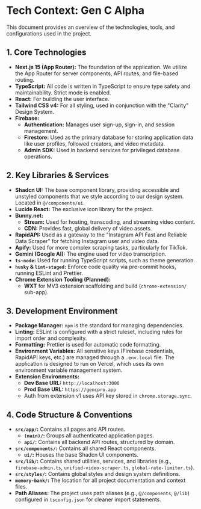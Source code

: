 # Tech Context: Gen C Alpha

This document provides an overview of the technologies, tools, and configurations used in the project.

## 1. Core Technologies

- **Next.js 15 (App Router):** The foundation of the application. We utilize the App Router for server components, API routes, and file-based routing.
- **TypeScript:** All code is written in TypeScript to ensure type safety and maintainability. Strict mode is enabled.
- **React:** For building the user interface.
- **Tailwind CSS v4:** For all styling, used in conjunction with the "Clarity" Design System.
- **Firebase:**
  - **Authentication:** Manages user sign-up, sign-in, and session management.
  - **Firestore:** Used as the primary database for storing application data like user profiles, followed creators, and video metadata.
  - **Admin SDK:** Used in backend services for privileged database operations.

## 2. Key Libraries & Services

- **Shadcn UI:** The base component library, providing accessible and unstyled components that we style according to our design system. Located in `@/components/ui`.
- **Lucide React:** The exclusive icon library for the project.
- **Bunny.net:**
  - **Stream:** Used for hosting, transcoding, and streaming video content.
  - **CDN:** Provides fast, global delivery of video assets.
- **RapidAPI:** Used as a gateway to the "Instagram API Fast and Reliable Data Scraper" for fetching Instagram user and video data.
- **Apify:** Used for more complex scraping tasks, particularly for TikTok.
- **Gemini (Google AI):** The engine used for video transcription.
- **`ts-node`:** Used for running TypeScript scripts, such as theme generation.
- **`husky` & `lint-staged`:** Enforce code quality via pre-commit hooks, running ESLint and Prettier.
- **Chrome Extension Tooling (Planned):**
  - **WXT** for MV3 extension scaffolding and build (`chrome-extension/` sub-app).

## 3. Development Environment

- **Package Manager:** `npm` is the standard for managing dependencies.
- **Linting:** ESLint is configured with a strict ruleset, including rules for import order and complexity.
- **Formatting:** Prettier is used for automatic code formatting.
- **Environment Variables:** All sensitive keys (Firebase credentials, RapidAPI keys, etc.) are managed through a `.env.local` file. The application is designed to run on Vercel, which uses its own environment variable management system.
- **Extension Environments:**
  - **Dev Base URL:** `http://localhost:3000`
  - **Prod Base URL:** `https://gencpro.app`
  - Auth from extension v1 uses API key stored in `chrome.storage.sync`.

## 4. Code Structure & Conventions

- **`src/app/`:** Contains all pages and API routes.
  - **`(main)/`:** Groups all authenticated application pages.
  - **`api/`:** Contains all backend API routes, structured by domain.
- **`src/components/`:** Contains all shared React components.
  - **`ui/`:** Houses the base Shadcn UI components.
- **`src/lib/`:** Contains shared utilities, services, and libraries (e.g., `firebase-admin.ts`, `unified-video-scraper.ts`, `global-rate-limiter.ts`).
- **`src/styles/`:** Contains global styles and design system definitions.
- **`memory-bank/`:** The location for all project documentation and context files.
- **Path Aliases:** The project uses path aliases (e.g., `@/components`, `@/lib`) configured in `tsconfig.json` for cleaner import statements.
